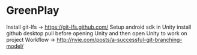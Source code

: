 # GreenPlay
Install git-lfs -> https://git-lfs.github.com/
Setup android sdk in Unity
install github desktop
pull before opening Unity and then open Unity to work on project
Workflow -> http://nvie.com/posts/a-successful-git-branching-model/
